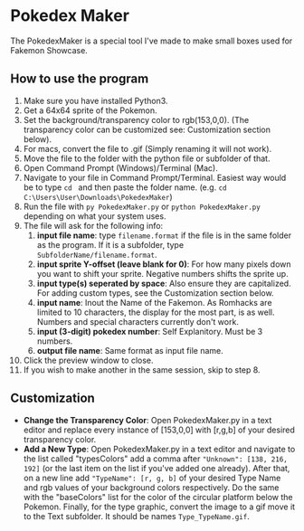 # Pokedex Maker

The PokedexMaker is a special tool I've made to make small boxes used for Fakemon Showcase.

## How to use the program
1. Make sure you have installed Python3.
2. Get a 64x64 sprite of the Pokemon.
3. Set the background/transparency color to rgb(153,0,0). (The transparency color can be customized see: Customization section below).
4. For macs, convert the file to .gif (Simply renaming it will not work).
5. Move the file to the folder with the python file or subfolder of that.
6. Open Command Prompt (Windows)/Terminal (Mac).
7. Navigate to your file in Command Prompt/Terminal. Easiest way would be to type `cd ` and then paste the folder name. (e.g. `cd C:\Users\User\Downloads\PokedexMaker`)
8. Run the file with `py PokedexMaker.py` or `python PokedexMaker.py` depending on what your system uses.
9. The file will ask for the following info:
	1. **input file name**: type `filename.format` if the file is in the same folder as the program. If it is a subfolder, type `SubfolderName/filename.format`.
	2. **input sprite Y-offset (leave blank for 0)**: For how many pixels down you want to shift your sprite. Negative numbers shifts the sprite up.
	3. **input type(s) seperated by space**: Also ensure they are capitalized. For adding custom types, see the Customization section below.
	4. **input name**: Inout the Name of the Fakemon. As Romhacks are limited to 10 characters, the display for the most part, is as well. Numbers and special characters currently don't work.
	5. **input (3-digit) pokedex number**: Self Explanitory. Must be 3 numbers.
	6. **output file name**: Same format as input file name.
10. Click the preview window to close.
11. If you wish to make another in the same session, skip to step 8.

## Customization
* **Change the Transparency Color**: Open PokedexMaker.py in a text editor and replace every instance of [153,0,0] with [r,g,b] of your desired transparency color.
* **Add a New Type**:  Open PokedexMaker.py in a text editor and navigate to the list called "typesColors" add a comma after `"Unknown": [138, 216, 192]` (or the last item on the list if you've added one already). After that, on a new line add `"TypeName": [r, g, b]` of your desired Type Name and rgb values of your background colors respectively. Do the same with the "baseColors" list for the color of the circular platform below the Pokemon. Finally, for the type graphic, convert the image to a gif move it to the Text subfolder. It should be names `Type_TypeName.gif`.
